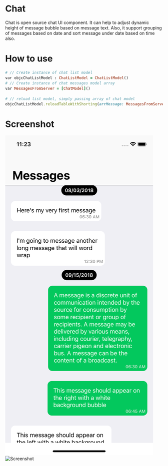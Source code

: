 # Chat

Chat is open source chat UI component. It can help to adjust dynamic height of message bubble based on message text.
Also, it support grouping of messages based on date and sort message under date based on time also.

# How to use

```ruby
# // Create instance of chat list model
var objcChatListModel : ChatListModel = ChatListModel()
# // Create instance of chat messages model array
var MessagesFromServer = [ChatModel]()

# // reload list model, simply passing array of chat model
objcChatListModel.reloadTableWithShorting(arrMessage: MessagesFromServer)
```

# Screenshot

![Screenshot](Chat/Resource/screen.jpg) ![Screenshot](Chat/Resource/screen.gif)
